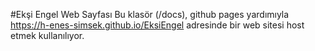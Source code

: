 #Ekşi Engel Web Sayfası
Bu klasör (/docs),  github pages yardımıyla https://h-enes-simsek.github.io/EksiEngel adresinde bir web sitesi host etmek kullanılıyor.
